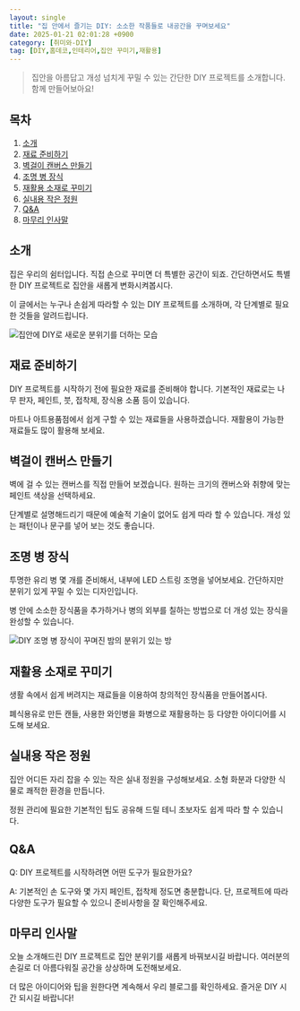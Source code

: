 ```yaml
---
layout: single
title: "집 안에서 즐기는 DIY: 소소한 작품들로 내공간을 꾸며보세요"
date: 2025-01-21 02:01:28 +0900
category: [취미와-DIY]
tag: [DIY,홈데코,인테리어,집안 꾸미기,재활용]
---
```

  
> 집안을 아름답고 개성 넘치게 꾸밀 수 있는 간단한 DIY 프로젝트를 소개합니다. 함께 만들어보아요!

## 목차
1. [소개](#소개)
2. [재료 준비하기](#재료-준비하기)
3. [벽걸이 캔버스 만들기](#벽걸이-캔버스-만들기)
4. [조명 병 장식](#조명-병-장식)
5. [재활용 소재로 꾸미기](#재활용-소재로-꾸미기)
6. [실내용 작은 정원](#실내용-작은-정원)
7. [Q&A](#qa)
8. [마무리 인사말](#마무리-인사말)

## 소개

집은 우리의 쉼터입니다. 직접 손으로 꾸미면 더 특별한 공간이 되죠. 간단하면서도 특별한 DIY 프로젝트로 집안을 새롭게 변화시켜봅시다.


이 글에서는 누구나 손쉽게 따라할 수 있는 DIY 프로젝트를 소개하며, 각 단계별로 필요한 것들을 알려드립니다.


![집안에 DIY로 새로운 분위기를 더하는 모습](https://i.ibb.co/K2yKHqC/FZH2k.png)



## 재료 준비하기

DIY 프로젝트를 시작하기 전에 필요한 재료를 준비해야 합니다. 기본적인 재료로는 나무 판자, 페인트, 붓, 접착제, 장식용 소품 등이 있습니다.


마트나 아트용품점에서 쉽게 구할 수 있는 재료들을 사용하겠습니다. 재활용이 가능한 재료들도 많이 활용해 보세요.



## 벽걸이 캔버스 만들기

벽에 걸 수 있는 캔버스를 직접 만들어 보겠습니다. 원하는 크기의 캔버스와 취향에 맞는 페인트 색상을 선택하세요.


단계별로 설명해드리기 때문에 예술적 기술이 없어도 쉽게 따라 할 수 있습니다. 개성 있는 패턴이나 문구를 넣어 보는 것도 좋습니다.



## 조명 병 장식

투명한 유리 병 몇 개를 준비해서, 내부에 LED 스트링 조명을 넣어보세요. 간단하지만 분위기 있게 꾸밀 수 있는 디자인입니다.


병 안에 소소한 장식품을 추가하거나 병의 외부를 칠하는 방법으로 더 개성 있는 장식을 완성할 수 있습니다.


![DIY 조명 병 장식이 꾸며진 밤의 분위기 있는 방](https://i.ibb.co/HXbfZcm/b-UY8-Xv8dqmr-Pw.png)



## 재활용 소재로 꾸미기

생활 속에서 쉽게 버려지는 재료들을 이용하여 창의적인 장식품을 만들어봅시다.


폐식용유로 만든 캔들, 사용한 와인병을 화병으로 재활용하는 등 다양한 아이디어를 시도해 보세요.



## 실내용 작은 정원

집안 어디든 자리 잡을 수 있는 작은 실내 정원을 구성해보세요. 소형 화분과 다양한 식물로 쾌적한 환경을 만듭니다.


정원 관리에 필요한 기본적인 팁도 공유해 드릴 테니 초보자도 쉽게 따라 할 수 있습니다.



## Q&A

Q: DIY 프로젝트를 시작하려면 어떤 도구가 필요한가요?


A: 기본적인 손 도구와 몇 가지 페인트, 접착제 정도면 충분합니다. 단, 프로젝트에 따라 다양한 도구가 필요할 수 있으니 준비사항을 잘 확인해주세요.



## 마무리 인사말

오늘 소개해드린 DIY 프로젝트로 집안 분위기를 새롭게 바꿔보시길 바랍니다. 여러분의 손길로 더 아름다워질 공간을 상상하며 도전해보세요.


더 많은 아이디어와 팁을 원한다면 계속해서 우리 블로그를 확인하세요. 즐거운 DIY 시간 되시길 바랍니다!

